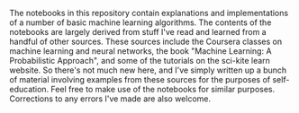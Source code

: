 The notebooks in this repository contain explanations and implementations of a number of basic machine learning algorithms. The contents of the notebooks are largely derived from stuff I've read and learned from a handful of other sources. These sources include the Coursera classes on machine learning and neural networks, the book "Machine Learning: A Probabilistic Approach", and some of the tutorials on the sci-kite learn website. So there's not much new here, and I've simply written up a bunch of material involving examples from these sources for the purposes of self-education. Feel free to make use of the notebooks for similar purposes. Corrections to any errors I've made are also welcome. 
